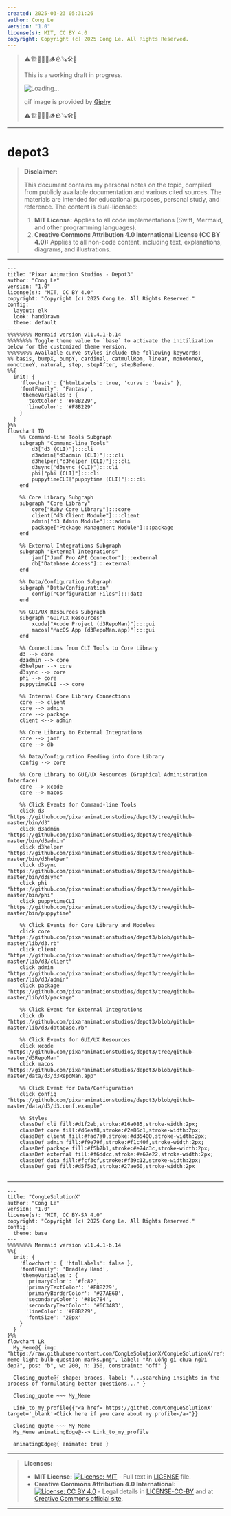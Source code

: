 ```yaml
---
created: 2025-03-23 05:31:26
author: Cong Le
version: "1.0"
license(s): MIT, CC BY 4.0
copyright: Copyright (c) 2025 Cong Le. All Rights Reserved.
---
```



> ⚠️🏗️🚧🦺🧱🪵🪨🪚🛠️👷
> 
> This is a working draft in progress.
> 
> ![Loading...](https://media4.giphy.com/media/v1.Y2lkPTc5MGI3NjExcHdnZ3VkcDEydmlia2VyNTk3ZHZqNzhycTVoNzV6amVjYWIxZ2czdyZlcD12MV9pbnRlcm5hbF9naWZfYnlfaWQmY3Q9Zw/jPsObTEowtqZW/giphy.gif)
> 
> gif image is provided by [Giphy](https://giphy.com)
> 
> ⚠️🏗️🚧🦺🧱🪵🪨🪚🛠️👷

----


# depot3
> **Disclaimer:**
>
> This document contains my personal notes on the topic,
> compiled from publicly available documentation and various cited sources.
> The materials are intended for educational purposes, personal study, and reference.
> The content is dual-licensed:
> 1. **MIT License:** Applies to all code implementations (Swift, Mermaid, and other programming languages).
> 2. **Creative Commons Attribution 4.0 International License (CC BY 4.0):** Applies to all non-code content, including text, explanations, diagrams, and illustrations.
---



```mermaid
---
title: "Pixar Animation Studios - Depot3"
author: "Cong Le"
version: "1.0"
license(s): "MIT, CC BY 4.0"
copyright: "Copyright (c) 2025 Cong Le. All Rights Reserved."
config:
  layout: elk
  look: handDrawn
  theme: default
---
%%%%%%%% Mermaid version v11.4.1-b.14
%%%%%%%% Toggle theme value to `base` to activate the initilization below for the customized theme version.
%%%%%%%% Available curve styles include the following keywords:
%% basis, bumpX, bumpY, cardinal, catmullRom, linear, monotoneX, monotoneY, natural, step, stepAfter, stepBefore.
%%{
  init: {
    'flowchart': {'htmlLabels': true, 'curve': 'basis' },
    'fontFamily': 'Fantasy',
    'themeVariables': {
      'textColor': '#F8B229',
      'lineColor': '#F8B229'
    }
  }
}%%
flowchart TD
    %% Command-line Tools Subgraph
    subgraph "Command-line Tools"
        d3["d3 (CLI)"]:::cli
        d3admin["d3admin (CLI)"]:::cli
        d3helper["d3helper (CLI)"]:::cli
        d3sync["d3sync (CLI)"]:::cli
        phi["phi (CLI)"]:::cli
        puppytimeCLI["puppytime (CLI)"]:::cli
    end

    %% Core Library Subgraph
    subgraph "Core Library"
        core["Ruby Core Library"]:::core
        client["d3 Client Module"]:::client
        admin["d3 Admin Module"]:::admin
        package["Package Management Module"]:::package
    end

    %% External Integrations Subgraph
    subgraph "External Integrations"
        jamf["Jamf Pro API Connector"]:::external
        db["Database Access"]:::external
    end

    %% Data/Configuration Subgraph
    subgraph "Data/Configuration"
        config["Configuration Files"]:::data
    end

    %% GUI/UX Resources Subgraph
    subgraph "GUI/UX Resources"
        xcode["Xcode Project (d3RepoMan)"]:::gui
        macos["MacOS App (d3RepoMan.app)"]:::gui
    end

    %% Connections from CLI Tools to Core Library
    d3 --> core
    d3admin --> core
    d3helper --> core
    d3sync --> core
    phi --> core
    puppytimeCLI --> core

    %% Internal Core Library Connections
    core --> client
    core --> admin
    core --> package
    client <--> admin

    %% Core Library to External Integrations
    core --> jamf
    core --> db

    %% Data/Configuration Feeding into Core Library
    config --> core

    %% Core Library to GUI/UX Resources (Graphical Administration Interface)
    core --> xcode
    core --> macos

    %% Click Events for Command-line Tools
    click d3 "https://github.com/pixaranimationstudios/depot3/tree/github-master/bin/d3"
    click d3admin "https://github.com/pixaranimationstudios/depot3/tree/github-master/bin/d3admin"
    click d3helper "https://github.com/pixaranimationstudios/depot3/tree/github-master/bin/d3helper"
    click d3sync "https://github.com/pixaranimationstudios/depot3/tree/github-master/bin/d3sync"
    click phi "https://github.com/pixaranimationstudios/depot3/tree/github-master/bin/phi"
    click puppytimeCLI "https://github.com/pixaranimationstudios/depot3/tree/github-master/bin/puppytime"

    %% Click Events for Core Library and Modules
    click core "https://github.com/pixaranimationstudios/depot3/blob/github-master/lib/d3.rb"
    click client "https://github.com/pixaranimationstudios/depot3/tree/github-master/lib/d3/client"
    click admin "https://github.com/pixaranimationstudios/depot3/tree/github-master/lib/d3/admin"
    click package "https://github.com/pixaranimationstudios/depot3/tree/github-master/lib/d3/package"

    %% Click Event for External Integrations
    click db "https://github.com/pixaranimationstudios/depot3/blob/github-master/lib/d3/database.rb"

    %% Click Events for GUI/UX Resources
    click xcode "https://github.com/pixaranimationstudios/depot3/tree/github-master/d3RepoMan"
    click macos "https://github.com/pixaranimationstudios/depot3/blob/github-master/data/d3/d3RepoMan.app"

    %% Click Event for Data/Configuration
    click config "https://github.com/pixaranimationstudios/depot3/blob/github-master/data/d3/d3.conf.example"

    %% Styles
    classDef cli fill:#d1f2eb,stroke:#16a085,stroke-width:2px;
    classDef core fill:#d6eaf8,stroke:#2e86c1,stroke-width:2px;
    classDef client fill:#fad7a0,stroke:#d35400,stroke-width:2px;
    classDef admin fill:#f9e79f,stroke:#f1c40f,stroke-width:2px;
    classDef package fill:#f5b7b1,stroke:#e74c3c,stroke-width:2px;
    classDef external fill:#f6ddcc,stroke:#e67e22,stroke-width:2px;
    classDef data fill:#fcf3cf,stroke:#f39c12,stroke-width:2px;
    classDef gui fill:#d5f5e3,stroke:#27ae60,stroke-width:2px
    
```




---

<!-- 
```mermaid
%% Current Mermaid version
info
```  -->


```mermaid
---
title: "CongLeSolutionX"
author: "Cong Le"
version: "1.0"
license(s): "MIT, CC BY-SA 4.0"
copyright: "Copyright (c) 2025 Cong Le. All Rights Reserved."
config:
  theme: base
---
%%%%%%%% Mermaid version v11.4.1-b.14
%%{
  init: {
    'flowchart': { 'htmlLabels': false },
    'fontFamily': 'Bradley Hand',
    'themeVariables': {
      'primaryColor': '#fc82',
      'primaryTextColor': '#F8B229',
      'primaryBorderColor': '#27AE60',
      'secondaryColor': '#81c784',
      'secondaryTextColor': '#6C3483',
      'lineColor': '#F8B229',
      'fontSize': '20px'
    }
  }
}%%
flowchart LR
  My_Meme@{ img: "https://raw.githubusercontent.com/CongLeSolutionX/CongLeSolutionX/refs/heads/main/assets/images/My-meme-light-bulb-question-marks.png", label: "Ăn uống gì chưa ngừi đẹp?", pos: "b", w: 200, h: 150, constraint: "off" }

  Closing_quote@{ shape: braces, label: "...searching insights in the process of formulating better questions..." }

  Closing_quote ~~~ My_Meme
    
  Link_to_my_profile{{"<a href='https://github.com/CongLeSolutionX' target='_blank'>Click here if you care about my profile</a>"}}

  Closing_quote ~~~ My_Meme
  My_Meme animatingEdge@--> Link_to_my_profile
  
  animatingEdge@{ animate: true }

```

---
> **Licenses:**
>
> - **MIT License:**  [![License: MIT](https://img.shields.io/badge/License-MIT-yellow.svg)](LICENSE) - Full text in [LICENSE](LICENSE) file.
> - **Creative Commons Attribution 4.0 International:** [![License: CC BY 4.0](https://licensebuttons.net/l/by/4.0/88x31.png)](LICENSE-CC-BY) - Legal details in [LICENSE-CC-BY](LICENSE-CC-BY) and at [Creative Commons official site](http://creativecommons.org/licenses/by/4.0/).
> 
---
